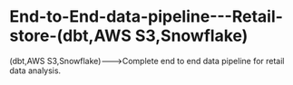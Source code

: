 # End-to-End-data-pipeline---Retail-store-(dbt,AWS S3,Snowflake)
(dbt,AWS S3,Snowflake)--->Complete end to end data pipeline for retail data analysis.
